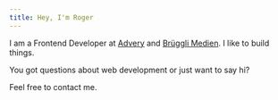 ```yaml
---
title: Hey, I'm Roger
---
```


I am a Frontend Developer at [Advery](https://www.advery.ch/) and [Brüggli Medien](https://www.brueggli-medien.ch/). I like to build things.

You got questions about web development or
just want to say hi?

Feel free to contact me.
